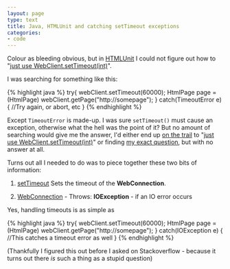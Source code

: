```yaml
---
layout: page
type: text
title: Java, HTMLUnit and catching setTimeout exceptions
categories: 
- code
---
```

Colour as bleeding obvious, but in [HTMLUnit](http://htmlunit.sourceforge.net/) I could not figure out how to "[just use WebClient.setTimeout(int)](http://sourceforge.net/mailarchive/message.php?msg_id=4884C3E5.9090309@yahoo.fr)".

I was searching for something like this:

{% highlight java %}
try{
	webClient.setTimeout(60000);
	HtmlPage page = (HtmlPage) webClient.getPage("http://somepage");
}
catch(TimeoutError e) {
	//Try again, or abort, etc
}
{% endhighlight %}

Except `TimeoutError` is made-up. I was sure `setTimeout()` must cause an exception, otherwise what the hell was the point of it? But no amount of searching would give me the answer, I'd either end up [on the trail](http://sourceforge.net/mailarchive/message.php?msg_id=BAY117-W21EBC7315CB5626E528C56D68A0@phx.gbl) to "[just use WebClient.setTimeout(int)](http://sourceforge.net/mailarchive/message.php?msg_id=4884C3E5.9090309@yahoo.fr)" or finding [my exact question](http://sourceforge.net/mailarchive/message.php?msg_id=26197231.post@talk.nabble.com), but with no answer at all.

Turns out all I needed to do was to piece together these two bits of information:

1. [setTimeout](http://htmlunit.sourceforge.net/apidocs/com/gargoylesoftware/htmlunit/WebClient.html#setTimeout(int)) Sets the timeout of the **WebConnection**. 

2. [WebConnection](http://htmlunit.sourceforge.net/apidocs/com/gargoylesoftware/htmlunit/WebConnection.html) - Throws: **IOException** - if an IO error occurs

Yes, handling timeouts is as simple as

{% highlight java %}
try{
	webClient.setTimeout(60000);
	HtmlPage page = (HtmlPage) webClient.getPage("http://somepage");
}
catch(IOException e) {
	//This catches a timeout error as well
}
{% endhighlight %}

(Thankfully I figured this out before I asked on Stackoverflow - because it turns out there _is_ such a thing as a stupid question)
